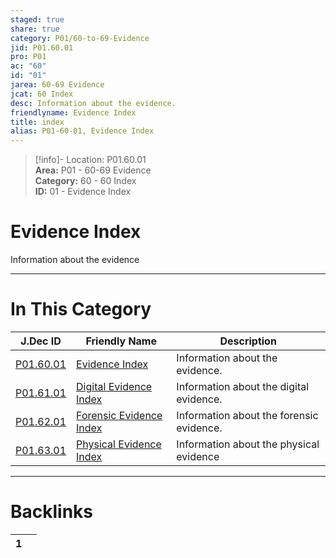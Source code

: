 ```yaml
---  
staged: true  
share: true  
category: P01/60-to-69-Evidence  
jid: P01.60.01  
pro: P01  
ac: "60"  
id: "01"  
jarea: 60-69 Evidence  
jcat: 60 Index  
desc: Information about the evidence.  
friendlyname: Evidence Index  
title: index  
alias: P01-60-01, Evidence Index  
---  
```

  
>[!info]- Location: P01.60.01  
>**Area:** P01 - 60-69 Evidence  
>**Category:** 60 - 60 Index  
>**ID:** 01 - Evidence Index  
  
# Evidence Index  
  
Information about the evidence  
  
  
  
---  
# In This Category  
  
| J.Dec ID                                                                 | Friendly Name                                                                          | Description                              |  
| ------------------------------------------------------------------------ | -------------------------------------------------------------------------------------- | ---------------------------------------- |  
| [P01.60.01](index.md)             | [Evidence Index](index.md)                      | Information about the evidence.          |  
| [P01.61.01](./61-Digital/index.md)  | [Digital Evidence Index](./61-Digital/index.md)   | Information about the digital evidence.  |  
| [P01.62.01](./62-Forensic/index.md) | [Forensic Evidence Index](./62-Forensic/index.md) | Information about the forensic evidence. |  
| [P01.63.01](./63-Physical/index.md) | [Physical Evidence Index](./63-Physical/index.md) | Information about the physical evidence  |  
  
  
---  
# Backlinks  
<div><table class="dataview table-view-table"><thead class="table-view-thead"><tr class="table-view-tr-header"><th class="table-view-th"><span></span><span class="dataview small-text">1</span></th><th class="table-view-th"><span></span></th></tr></thead><tbody class="table-view-tbody"></tbody></table></div>